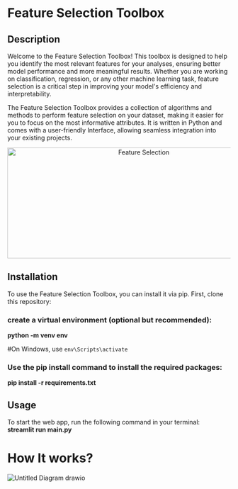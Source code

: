 # Feature Selection Toolbox

## Description
Welcome to the Feature Selection Toolbox! This toolbox is designed to help you identify the most relevant features for your analyses, ensuring better model performance and more meaningful results. Whether you are working on classification, regression, or any other machine learning task, feature selection is a critical step in improving your model's efficiency and interpretability.

The Feature Selection Toolbox provides a collection of algorithms and methods to perform feature selection on your dataset, making it easier for you to focus on the most informative attributes. It is written in Python and comes with a user-friendly Interface, allowing seamless integration into your existing projects.

<div align="center">
  <img src="https://editor.analyticsvidhya.com/uploads/46072IMAGE2.gif" alt="Feature Selection" width="600" height="250">
</div>

## Installation
To use the Feature Selection Toolbox, you can install it via pip. First, clone this repository:
### create a virtual environment (optional but recommended):
<strong>python -m venv env</strong> <br>

#On Windows, use `env\Scripts\activate`

### Use the pip install command to install the required packages:
<strong>pip install -r requirements.txt</strong>

## Usage
To start the web app, run the following command in your terminal:<br>
<strong>streamlit run main.py</strong>

# How It works?

![Untitled Diagram drawio](https://github.com/BugsBunny-PG/Feature-Selection-Toolbox/assets/106425223/de4598cc-da3b-4f34-a56a-d53fb65387f0)

